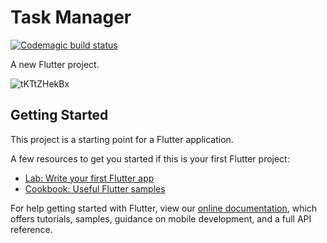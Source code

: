 
# Task Manager

[![Codemagic build status](https://api.codemagic.io/apps/5f2d66b2cfa9365b25ab1fc1/5f2d66b2cfa9365b25ab1fc0/status_badge.svg)](https://codemagic.io/apps/5f2d66b2cfa9365b25ab1fc1/5f2d66b2cfa9365b25ab1fc0/latest_build)

A new Flutter project.

![tKTtZHekBx](https://user-images.githubusercontent.com/24749522/89316049-f50a2800-d651-11ea-98f0-5bce853d4643.gif)


## Getting Started

This project is a starting point for a Flutter application.

A few resources to get you started if this is your first Flutter project:

- [Lab: Write your first Flutter app](https://flutter.dev/docs/get-started/codelab)
- [Cookbook: Useful Flutter samples](https://flutter.dev/docs/cookbook)

For help getting started with Flutter, view our
[online documentation](https://flutter.dev/docs), which offers tutorials,
samples, guidance on mobile development, and a full API reference.
